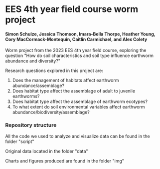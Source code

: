 # EES 4th year field course worm project
#### Simon Schulze, Jessica Thomson, Imara-Bella Thorpe, Heather Young, Cory MacCormack-Montequin, Caitlin Carmichael, and Alex Colety
Worm project from the 2023 EES 4th year field course, exploring the question "How do soil characteristics and soil type influence earthworm abundance and diversity?"

Research questions explored in this project are:
1. Does the management of habitats affect earthworm abundance/assemblage?
2. Does habitat type affect the assemblage of adult to juvenile earthworms?
3. Does habitat type affect the assemblage of earthworm ecotypes​?
4. To what extent do soil environmental variables affect earthworm abundance/biodiversity/assemblage?​


### Repository structure
All the code we used to analyze and visualize data can be found in the folder "script"

Original data located in the folder "data"

Charts and figures produced are found in the folder "img"
